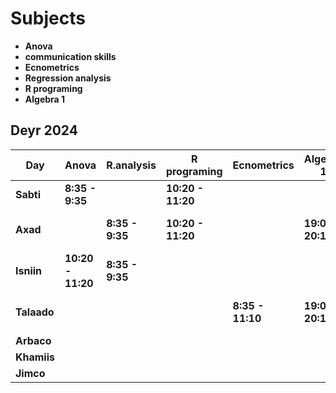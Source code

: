 # Subjects
- **Anova**
- **communication skills**
- **Ecnometrics**
- **Regression analysis**
- **R programing**
- **Algebra 1**
## Deyr 2024
|Day          |Anova            |R.analysis     |R programing      |Ecnometrics     |Algebra 1        |c.skills          |
|-------------|-----------------|---------------|------------------|----------------|-----------------|------------------|
|**Sabti**    |**8:35 - 9:35**  |               |**10:20 - 11:20** |                |                 |                  |
|**Axad**     |                 |**8:35 - 9:35**|**10:20 - 11:20** |                |**19:00 - 20:15**|**20:20 - 21:00** |
|**Isniin**   |**10:20 - 11:20**|**8:35 - 9:35**|                  |                |                 |                  |
|**Talaado**  |                 |               |                  |**8:35 - 11:10**|**19:00 - 20:15**|**20:20 - 21:00** |
|**Arbaco**   |
|**Khamiis**  |
|**Jimco**    |
